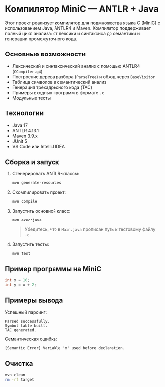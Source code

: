 # Компилятор MiniC — ANTLR + Java

Этот проект реализует компилятор для подмножества языка C (MiniC) с использованием Java, ANTLR4 и Maven. Компилятор поддерживает полный цикл анализа: от лексики и синтаксиса до семантики и генерации промежуточного кода.

## Основные возможности

- Лексический и синтаксический анализ с помощью ANTLR4 (`CCompiler.g4`)
- Построение дерева разбора (`ParseTree`) и обход через `BaseVisitor`
- Таблица символов и семантический анализ
- Генерация трёхадресного кода (TAC)
- Примеры входных программ в формате `.c`
- Модульные тесты

## Технологии

- Java 17
- ANTLR 4.13.1
- Maven 3.9.x
- JUnit 5
- VS Code или IntelliJ IDEA

## Сборка и запуск

1. Сгенерировать ANTLR-классы:

   ```bash
   mvn generate-resources
   ```

2. Скомпилировать проект:

   ```bash
   mvn compile
   ```

3. Запустить основной класс:

   ```bash
   mvn exec:java
   ```

   > Убедитесь, что в `Main.java` прописан путь к тестовому файлу `.c`.

4. Запустить тесты:

   ```bash
   mvn test
   ```

## Пример программы на MiniC

```c
int x = 10;
int y = x + 2;
```

## Примеры вывода

Успешный парсинг:

```
Parsed successfully.
Symbol table built.
TAC generated.
```

Семантическая ошибка:

```
[Semantic Error] Variable 'x' used before declaration.
```

## Очистка

```bash
mvn clean
rm -rf target
```
